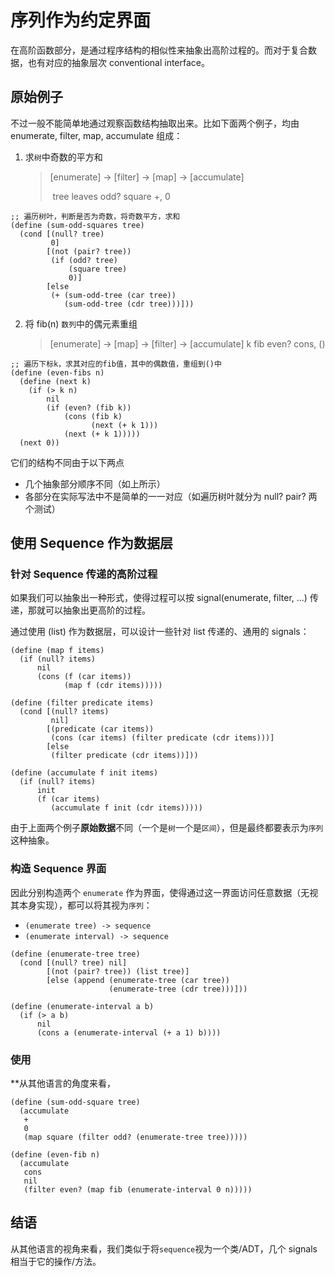 # 序列作为约定界面

在高阶函数部分，是通过程序结构的相似性来抽象出高阶过程的。而对于复合数据，也有对应的抽象层次 conventional interface。

## 原始例子

不过一般不能简单地通过观察函数结构抽取出来。比如下面两个例子，均由 enumerate, filter, map, accumulate 组成：

1. 求``树``中奇数的平方和

   > [enumerate] -> [filter]  ->  [map]  -> [accumulate]
   >
   > ​    tree leaves      odd?       square            +, 0

```racket
;; 遍历树叶，判断是否为奇数，将奇数平方，求和
(define (sum-odd-squares tree)
  (cond [(null? tree)
         0]
        [(not (pair? tree))
         (if (odd? tree)
             (square tree)
             0)]
        [else
         (+ (sum-odd-tree (car tree))
            (sum-odd-tree (cdr tree)))]))
```

2. 将 fib(n) ``数列``中的偶元素重组

   > [enumerate] -> [map]   -> [filter] -> [accumulate]
   >              k                fib         even?         cons, ()

```racket
;; 遍历下标k，求其对应的fib值，其中的偶数值，重组到()中
(define (even-fibs n)
  (define (next k)
    (if (> k n)
        nil
        (if (even? (fib k))
            (cons (fib k)
                  (next (+ k 1)))
            (next (+ k 1)))))
  (next 0))
```



它们的结构不同由于以下两点

- 几个抽象部分顺序不同（如上所示）
- 各部分在实际写法中不是简单的一一对应（如遍历树叶就分为 null? pair? 两个测试）

## 使用 Sequence 作为数据层

### 针对 Sequence 传递的高阶过程

如果我们可以抽象出一种形式，使得过程可以按 signal(enumerate, filter, ...) 传递，那就可以抽象出更高阶的过程。

通过使用 (list) 作为数据层，可以设计一些针对 list 传递的、通用的 signals：

```
(define (map f items)
  (if (null? items)
      nil
      (cons (f (car items))
            (map f (cdr items)))))

(define (filter predicate items)
  (cond [(null? items)
         nil]
        [(predicate (car items))
         (cons (car items) (filter predicate (cdr items)))]
        [else
         (filter predicate (cdr items))]))

(define (accumulate f init items)
  (if (null? items)
      init
      (f (car items)
         (accumulate f init (cdr items)))))
```

由于上面两个例子**原始数据**不同（一个是``树``一个是``区间``），但是最终都要表示为``序列``这种抽象。

### 构造 Sequence 界面

因此分别构造两个 ``enumerate`` 作为界面，使得通过这一界面访问任意数据（无视其本身实现），都可以将其视为``序列``：

- ``(enumerate tree) -> sequence``
- ``(enumerate interval) -> sequence``

```racket
(define (enumerate-tree tree)
  (cond [(null? tree) nil]
        [(not (pair? tree)) (list tree)]
        [else (append (enumerate-tree (car tree))
                      (enumerate-tree (cdr tree)))]))

(define (enumerate-interval a b)
  (if (> a b)
      nil
      (cons a (enumerate-interval (+ a 1) b))))
```

### 使用

**从其他语言的角度来看，

```racket
(define (sum-odd-square tree)
  (accumulate
   +
   0
   (map square (filter odd? (enumerate-tree tree)))))

(define (even-fib n)
  (accumulate
   cons
   nil
   (filter even? (map fib (enumerate-interval 0 n)))))
```

## 结语

从其他语言的视角来看，我们类似于将``sequence``视为一个类/ADT，几个 signals 相当于它的操作/方法。